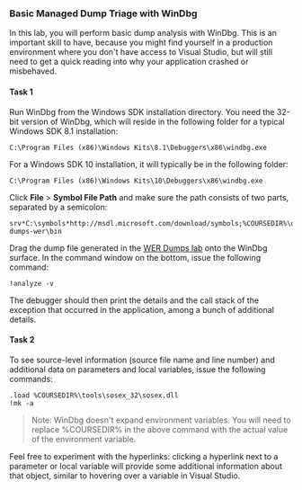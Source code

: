 ### Basic Managed Dump Triage with WinDbg

In this lab, you will perform basic dump analysis with WinDbg. This is an important skill to have, because you might find yourself in a production environment where you don't have access to Visual Studio, but will still need to get a quick reading into why your application crashed or misbehaved.

#### Task 1

Run WinDbg from the Windows SDK installation directory. You need the 32-bit version of WinDbg, which will reside in the following folder for a typical Windows SDK 8.1 installation:

```
C:\Program Files (x86)\Windows Kits\8.1\Debuggers\x86\windbg.exe
```

For a Windows SDK 10 installation, it will typically be in the following folder:

```
C:\Program Files (x86)\Windows Kits\10\Debuggers\x86\windbg.exe
```

Click **File** > **Symbol File Path** and make sure the path consists of two parts, separated by a semicolon:

```
srv*C:\symbols*http://msdl.microsoft.com/download/symbols;%COURSEDIR%\dbg-dumps-wer\bin
```

Drag the dump file generated in the [WER Dumps lab](../dbg-dumps-wer/) onto the WinDbg surface. In the command window on the bottom, issue the following command:

```
!analyze -v
```

The debugger should then print the details and the call stack of the exception that occurred in the application, among a bunch of additional details.

#### Task 2

To see source-level information (source file name and line number) and additional data on parameters and local variables, issue the following commands:

```
.load %COURSEDIR%\tools\sosex_32\sosex.dll
!mk -a
```

> Note: WinDbg doesn't expand environment variables. You will need to replace %COURSEDIR% in the above command with the actual value of the environment variable.

Feel free to experiment with the hyperlinks: clicking a hyperlink next to a parameter or local variable will provide some additional information about that object, similar to hovering over a variable in Visual Studio.
